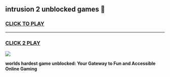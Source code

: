 
## intrusion 2 unblocked games 👋
<h3>
<a href="https://premium.freeplayer.one?title=intrusion_2_unblocked_games&ref=13F">CLICK TO PLAY</a></h3>
<hr>

<h3>
<a href="https://premium.freeplayer.one?title=intrusion_2_unblocked_games&ref=13F">CLICK 2 PLAY</a>
  
</h3>

<a href="https://premium.freeplayer.one?title=intrusion_2_unblocked_games&ref=12F/"><img src="https://clearcache.store/games.png"></a>


**worlds hardest game unblocked: Your Gateway to Fun and Accessible Online Gaming**
